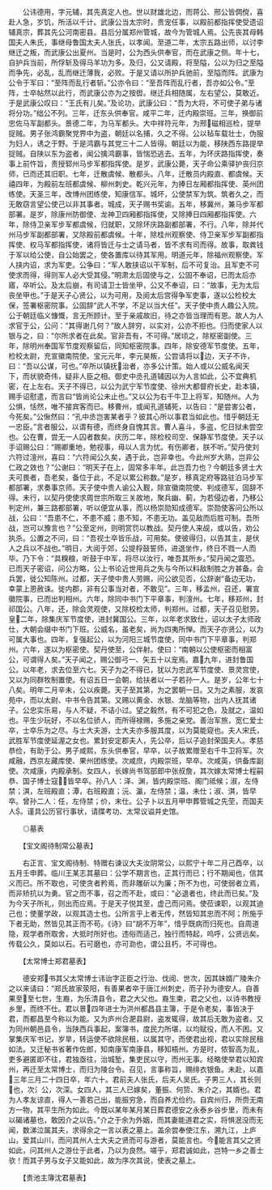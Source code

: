 <!-- { "loadSidebar": true } -->
　　公讳德用，字元辅，其先真定人也。世以财雄北边，而蒋公、邢公皆倜傥，喜赴人急，岁饥，所活以千计。武康公当太宗时，贵宠任事，以殿前都指挥使受遗诏辅真宗，葬其先公河南密县。县后分属郑州管城，故今为管城人焉。公先丧其母韩国夫人朱氏，事继母鲁国太夫人张氏，以孝闻。至道二年，太宗五路出师，以讨李继迁之叛，而武康公出夏州。当是时，公为西头供奉官，而在武康之侧。年十七，自护兵当前，所俘斩及得马羊功为多。及归，公又请殿，将至隘，公以为归之至隘而争先，必乱，乱而继迁薄我，必败。于是又请以所护兵驰前，至隘而阵。武康为公令于军曰：“至阵而乱行者斩。”公亦令曰：“至吾阵而乱行者，吾亦如公令。”至阵，士卒帖然以此行，而武康公亦为之按辔。继迁兵相随属，左右望公，莫敢近。于是武康公叹曰：“王氏有儿矣。”及论功，武康公曰：“吾为大将，不可使子弟与诸将分功。”绌公不列。三年，迁东头供奉官。咸平二年，迁内殿崇班。三年，换御前忠佐马军副都头。景德二年，为马军都头。大中祥符元年，为邢磁相巡检，提举捉贼。男子张鸿霸聚党界中为盗，朝廷以名捕，久之不得。公以毡车载壮士，伪服为妇人，诱之于野。于是鸿霸与其党三十二人皆得。朝廷以为能，移陕西东路提举捉贼。自陕以东为盗者，闻公擒鸿霸事，皆惴恐逃去。五年，为环庆路指挥使，奏事上前忤旨，责授郓州马步军都指挥使。是岁，武康公薨，天子命公乘驿护丧归京师，已而还其旧职。七年，迁散虞候、散都头。八年，迁散员内殿直、都虞候。天禧四年，为殿前左班都虞候、柳州刺史。乾兴元年，为捧日左厢都指挥使、英州团练使。天圣三年，改博州团练使，知康信军。城坏，公使禁军为筑。筑者久之，而无敢窃言望公使己以非其事者。城成，天子赐书奖谕。五年，移冀州，兼马步军都部署。是岁，除康州防御使、龙神卫四厢都指挥使，又除捧日四厢都指挥使。六年，除侍卫亲军步军都虞候，归就职，又除环庆路副都部署，不行。八年，除并代州马步军副都部署，又除殿前都虞候。十年，除桂州观察使、侍卫亲军步军副都指挥使、权马军都指挥使，诸将皆迁与士之请马者，皆不求有司而得。故事，取粪钱于军以给公使，自公始罢之，使各置库以待其军用。明道元年，除福州观察使。军人挟内诏，求为军吏。公争曰：“军人敢挟诏以干军制，后不可复治。且军吏不可使求而得，得则军人必大受其侵。”明肃太后固使与之，公固不奉诏，已而太后亦寤，卒听公。及太后崩，有司请卫士皆坐甲，公又不奉诏，曰：“故事，无为太后丧坐甲也。”于是天子心贤公，以为可用，及阅太后宫得争军吏事，遂以公检校太保，签署枢密院事。公固辞“武人不学，不足以当大任”。天子使中贵人趣公入院。公于朝廷临义慷慨，言无所顾计。至于亲戚故旧，待之亦皆当理而有恩。故人为人求官于公，公问：“其得谢几何？”故人辞穷，以实对，公亦不拒也。归而使家人以银与之，曰：“尔所求者在此矣。官非吾有，不可得。”居顷之，除枢密副使。三年，除明州奉国军节度观察留后，同知枢密院事。四年，除安德军节度使。五年，检校太尉，充宣徽南院使。宝元元年，李元昊叛，公尝请将以边，天子不许，曰：“吾以公谋，可也。”卒所以镇抚治者，亦多公计策。始人或以公威名闻天下，而状貌奇伟，疑非人臣之相。御史中丞孔道辅因以为人言如此，公不宜典机密，在上左右。天子不得已，以公为武宁军节度使、徐州大都督府长史，赴本镇，赐手诏慰遣，而言曰“皆尚论公未止也。”又以公为右千牛卫上将军，知随州。人为公惧，恬然，唯不接宾客而已。移曹州，或闻孔道辅死，以告曰：“是尝害公者，今死矣。”公愀然曰：“孔中丞岂害某者乎？彼其心所以事君当如此也。惜乎朝廷无一忠臣。”言者服公，以谓有德，而终身自愧其言。曹人喜斗，多盗，佗日狱未尝空也。公在曹，尝无一人囚者数矣。庆历二年，除检校司空、保静军节度使。天子以手诏赐公曰：“赐卿重地，勉视事，毋以人言为忧。有伤卿者，朕不听。”契丹使刘六符过澶州，喜曰：“六符闻公久矣，遇于此，岂非幸也。今此州岁大熟，岂非公仁政之效也？”公谢曰：“明天子在上，固常多丰年。此岂吾力也？今朝廷多贤士大夫可畏者，吾老矣，备位于此，不足以累公称数。”是岁，移真定府等路驻泊马步军都部署，求奏事京师。天子使中贵人谕公入觐，除宣徽南院使、判成德军，固辞不得。未行，以契丹使使求周世宗所取三关故地，聚兵幽、蓟，为若侵边者，乃移公判定州，兼三路都部署，听以便宜从事，而以杨崇勋知成德军。崇勋使客问公所以战，公曰：“吾患不仁，不患不威；患不知，不患无功。盖见敌而后胜可制。吾所战，岂可以豫言也？”公至定州，则明赏罚以教战。契丹使人来觇，或以告，劝公执杀。公置之不问，曰：“吾视士卒皆乐战，可用矣。使彼得归，以告其主，是伏人之兵以不战也。”明日，大阅于郊，公提桴鼓誓师，进退坐作，终日不戮一人而毕。乃下令：“具糗粮，听鼓于中军，将尽以汝行，唯吾其所乡。”契丹闻之震恐。已而天子密诏，问公方略，公上书论近世用兵之失与今所以料敌制胜之方甚备。会兵罢，徙公知陈州。过都，天子使中贵人劳赐，问公欲见否，公辞谢“备边无功，幸蒙上恩赦诛。徙内郡，非有公事当对者，不敢见”。三年，移孟州，召还，署宣徽院事，已而出判相州。六年，除同中书门下平章事，判澶州。七年，移郑州，封祁国公。八年，还，除会灵观使，又除校检太师，判郑州。过都，天子召见慰劳。皇二年，除集庆军节度使，进封冀国公。三年，以年老求致仕，诏以太子太师政仕，大朝会缀中书门下班。公威名，虽老矣，尚为四夷所惮。而天子亦贤公，以为可属大事也。四年，复强起公，以为河阳三城节度使，同中书门下平章事，判郑州。六年，遂以为枢密使。契丹使至，公伴射。使曰：“南朝以公使枢密而相富公，可谓得人矣。”天子闻之，赐公御弓一、矢五十以宠焉。嘉九年，进封鲁国公。以年老，求去位至六七。天子为之不得已，犹以为忠武军节度使、景灵宫使，又以为同群牧制置使。有诏五日一会朝，给扶者以一子若孙一人。是岁，公年七十八矣。明年二月辛未，公以疾薨。天子至其第，为之罢朝一日。又为之素服，发哀苑中，而以太尉、中书令告其第。又赐以黄金、水银、龙脑等物，出内人抚其诸子。公忠实乐易，与人不疑，不诘小过。望之毅然，有不可犯之色，及就之，温如也。平生少玩好，不以名位骄人，而所得禄赐，多施之亲党。善治军旅，宽仁爱士卒，士卒乐为之尽。与士大夫游，士大夫亦多服其度，以为莫能窥也。夫人宋氏，武胜军节度使延渥之女也。累封安定郡夫人，先公卒，后以子追封荣国夫人。孝慈恭俭，有助于公。男子咸熙，东头供奉官，早卒，以子故累赠至右千牛卫将军。次咸融，西京左藏库使、果州团练使。次咸庶，内殿崇班，早卒。次咸英，供备库副使。次咸康，内殿承制。女四人，长嫁尚书驾部郎中张叔詹，其次嫁太常博士程嗣恭、国子博士寇，皆早卒。孙八人：泽、渊，皆内殿崇班、阁门祗候；淑，左侍禁；淇，左班殿直；潭，右班殿直；沅、瀛，左侍禁；温，未仕；淑、淇，皆早卒。曾孙二人：任，左侍禁；价，未仕。公子卜以五月甲申葬管城之先茔，而国夫人。谨具公历官行事状，请牒考功、太常议谥并史馆。

　　◎墓表

　　【宝文阁待制常公墓表】

　　右正言、宝文阁待制、特赠右谏议大夫汝阴常公，以熙宁十年二月己酉卒，以五月壬申葬。临川王某志其墓曰：公学不期言也，正其行而已；行不期闻也，信其义而已。所不取也，可使贪者矜焉，而非雕斫以为廉；所不为也，可使弱者立焉，而非矫抗以为勇。官之而不事，召之而不赴，或曰：“必退者也，终此而已矣。”及为今天子所礼，则出而应焉。于是天子悦其至，虚己而问焉。使莅谏职，以观其迪己也；使董学政，以观其造士也。公所言乎上者无传，然皆知其忠而不阿；所施乎下者无助，然皆见其正而不苟。《诗》曰“胡不万年”，惜乎既病而归死也。自周道隐，观学者所取舍，大抵时所好也。违俗而适己，独行而特起，呜呼，公贤远矣。传载公久，莫如以石。石可磨也，亦可泐也，谓公且朽，不可得也。

　　【太常博士郑君墓表】

　　德安郑书其父太常博士讳诒字正臣之行治、伐阅、世次，因其妹婿广陵朱介之以来请曰：“郑氏故家荥阳，有善果者卒于唐江州刺史，而子孙为德安人。自善果至至七世，生裔，为乐清县令，君之大父也。裔生柬，君之父也，以诗书教授乡里，而终不仕。君以景四年进士为洪州都昌县主簿，于是令老矣，事皆决于君，而都昌至今称以为能。又为庐州合淝县尉，盗发辄得，故其后无敢为盗者。又为同州朝邑县令，当陕西兵事起，案簿书，度民力所堪，以均赋役，而人不困。又掌集庆军书记，岁旱，转运使不欲除民租，以属其守，而使君出视，君以实除民租如法。又迁秘书省著作佐郎，知南康军南康县，移知梧州。方是时，侬智高为乱，吏多避匿即不往，君独亟往，治城堑，集吏民以守，而州无事。经略使举君以知宾州，再迁至太常博士，而归为陵台令。召见，言事称旨，赐绯衣银鱼。未赴，以嘉三年三月二十四日卒，年六十。君前夫人张氏，后夫人吴氏。子男三人，其长则也，次氵公，次深。女四人，其三人已嫁矣，董振、何贽、朱介之，其婿也。君为人孝友谅直，得人一善若己出，能振穷急，而自养尤俭约。自宾州归，所赍无南方一物，其平生所为如此。今既以某年某月某日葬君德安之永泰乡谷步里，而未有以碣诸墓也，敢因介之以告。”介之于余为外姻，而其妻能道君之实，将惧泯没而无闻，数涕泣属其夫，求得余之一言以表之墓上。盖余尝奉使江东，溯九江，上庐山，爱其山川，而问其州人士大夫之贤而可与游者，莫能言也。今能言其父之贤如此，问其州人之游仕于此者，乃以为良然。嗟乎，郑君诚如此，岂特一乡之善士欤！而其子男与女子又能如此，故为序次其说，使表之墓上。

　　【贵池主簿沈君墓表】


